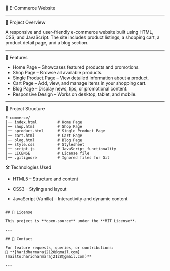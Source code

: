🛒 E-Commerce Website

---

📌 Project Overview

A responsive and user-friendly e-commerce website built using HTML, CSS, and JavaScript. The site includes product listings, a shopping cart, a product detail page, and a blog section.

---

🚀 Features

* Home Page – Showcases featured products and promotions.
* Shop Page – Browse all available products.
* Single Product Page – View detailed information about a product.
* Cart Page – Add, view, and manage items in your shopping cart.
* Blog Page – Display news, tips, or promotional content.
* Responsive Design – Works on desktop, tablet, and mobile.

---

📂 Project Structure

```
E-commerce/
│── index.html         # Home Page
│── shop.html          # Shop Page
│── sproduct.html      # Single Product Page
│── cart.html          # Cart Page
│── blog.html          # Blog Page
│── style.css          # Stylesheet
│── script.js          # JavaScript functionality
│── LICENSE            # License file
│── .gitignore         # Ignored files for Git

```
🛠️ Technologies Used

* HTML5 – Structure and content

* CSS3 – Styling and layout

* JavaScript (Vanilla) – Interactivity and dynamic content

```

## 📜 License

This project is **open-source** under the **MIT License**.

---

## 📩 Contact

For feature requests, queries, or contributions:
📧 **[haridharmaraj2128@gmail.com](mailto:haridharmaraj2128@gmail.com)**

---

